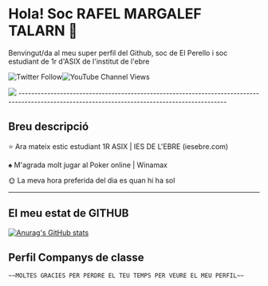 # Hola! Soc RAFEL MARGALEF TALARN 👋

Benvingut/da al meu super perfil del Github, soc de El Perello i soc estudiant de 1r d'ASIX de l'institut de l'ebre

![Twitter Follow](https://img.shields.io/twitter/follow/RAAAFAAA?color=%231DA1F2&logo=twitter&style=for-the-badge)![YouTube Channel Views](https://img.shields.io/youtube/channel/views/UCgY67eW3VWSP2tgys_egydA?color=%23FF0000&logo=youtube&style=social)

<img src="https://media2.giphy.com/media/5xwdcOc1fORdu4KsFU/giphy.gif?cid=790b7611e0eae19ceefe822efb46479ffe6bd3525974f3df&rid=giphy.gif&ct=g">
-----------------------------------------------------------------------------------------------------------------------------------------------

## Breu descripció

⭐ Ara mateix estic estudiant 1R ASIX | IES DE L'EBRE (iesebre.com) 

♠️ M'agrada molt jugar al Poker online | Winamax 

🌞 La meva hora preferida del dia es quan hi ha sol

-----------------------------------------------------------------------------------------------------------------------------------------------------------------

## El meu estat de GITHUB


[![Anurag's GitHub stats](https://github-readme-stats.vercel.app/api?username=rafelebre)](https://github.com/anuraghazra/github-readme-stats)

## Perfil Companys de classe





	~~MOLTES GRACIES PER PERDRE EL TEU TEMPS PER VEURE EL MEU PERFIL~~
